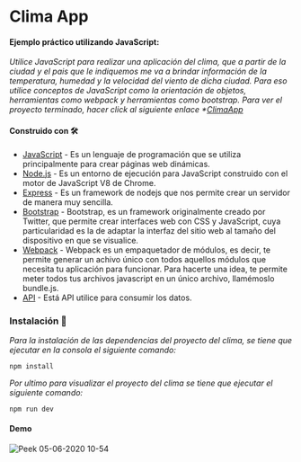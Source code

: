 # Clima App

#### Ejemplo práctico utilizando JavaScript: 
_Utilice JavaScript para realizar una aplicación del clima, que a partir de la ciudad y el pais que le indiquemos me va a brindar información de la temperatura, humedad y la velocidad del viento de dicha ciudad. Para eso utilice conceptos de JavaScript como la orientación de objetos, herramientas como webpack y herramientas como bootstrap.
Para ver el proyecto terminado, hacer click al siguiente enlace *[ClimaApp](https://awesome-mclean-6a6793.netlify.app/)_

#### Construido con 🛠️

* [JavaScript](https://developer.mozilla.org/es/docs/Web/JavaScript) - Es un lenguaje de programación que se utiliza principalmente para crear páginas web dinámicas.
* [Node.js](https://nodejs.org/es/) - Es un entorno de ejecución para JavaScript construido con el motor de JavaScript V8 de Chrome.
* [Express](https://expressjs.com/es/) - Es un framework de nodejs que nos permite crear un servidor de manera muy sencilla.
* [Bootstrap](https://getbootstrap.com/) - Bootstrap, es un framework originalmente creado por Twitter, que permite crear interfaces web con CSS y JavaScript, cuya particularidad es la de adaptar la interfaz del sitio web al tamaño del dispositivo en que se visualice.
* [Webpack](https://webpack.js.org/) - Webpack es un empaquetador de módulos, es decir, te permite generar un achivo único con todos aquellos módulos que necesita tu aplicación para funcionar. Para hacerte una idea, te permite meter todos tus archivos javascript en un único archivo, llamémoslo bundle.js.
* [API](https://openweathermap.org/) - Está API utilice para consumir los datos.

### Instalación 🔧

_Para la instalación de las dependencias del proyecto del clima, se tiene que ejecutar en la consola el siguiente comando:_ 
```
npm install
```

_Por ultimo para visualizar el proyecto del clima se tiene que ejecutar el siguiente comando:_
```
npm run dev
```

#### Demo 
![Peek 05-06-2020 10-54](https://user-images.githubusercontent.com/54491030/83885304-8cb7cc80-a71c-11ea-9c35-0328cb7d96f9.gif)

